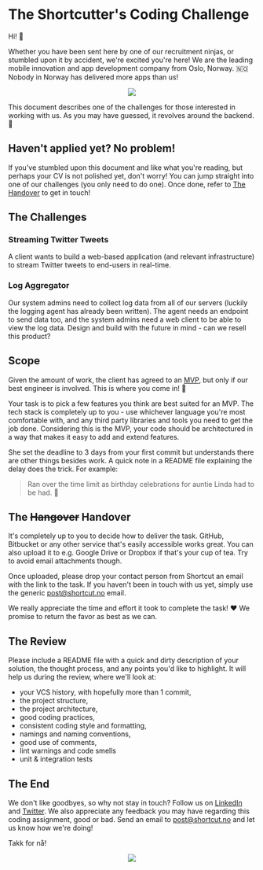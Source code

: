 # The Shortcutter's Coding Challenge

Hi! :wave:

Whether you have been sent here by one of our recruitment ninjas, or stumbled upon it by accident, we're excited you're here! We are the leading mobile innovation and app development company from Oslo, Norway. :norway: Nobody in Norway has delivered more apps than us!

<p align="center">
  <a href="https://www.shortcut.no/why"><img src="https://i.imgur.com/U3obmEd.png"/></a>
</p>

This document describes one of the challenges for those interested in working with us. As you may have guessed, it revolves around the backend. :tada:

## Haven't applied yet? No problem!

If you've stumbled upon this document and like what you're reading, but perhaps your CV is not polished yet, don't worry! You can jump straight into one of our challenges (you only need to do one). Once done, refer to [The Handover](#the-hangover-handover) to get in touch!

## The Challenges

### Streaming Twitter Tweets

A client wants to build a web-based application (and relevant infrastructure) to stream Twitter tweets to end-users in real-time.

### Log Aggregator

Our system admins need to collect log data from all of our servers (luckily the logging agent has already been written).  The agent needs an endpoint to send data too, and the system admins need a web client to be able to view the log data.  Design and build with the future in mind - can we resell this product?

## Scope

Given the amount of work, the client has agreed to an [MVP](https://en.wikipedia.org/wiki/Minimum_viable_product), but only if our best engineer is involved. This is where you come in! :tada:

Your task is to pick a few features you think are best suited for an MVP. The tech stack is completely up to you - use whichever language you're most comfortable with, and any third party libraries and tools you need to get the job done. Considering this is the MVP, your code should be architectured in a way that makes it easy to add and extend features.

She set the deadline to 3 days from your first commit but understands there are other things besides work. A quick note in a README file explaining the delay does the trick. For example:

> Ran over the time limit as birthday celebrations for auntie Linda had to be had. :beer:

## The <strike>Hangover</strike> Handover

It's completely up to you to decide how to deliver the task. GitHub, Bitbucket or any other service that's easily accessible works great. You can also upload it to e.g. Google Drive or Dropbox if that's your cup of tea. Try to avoid email attachments though.

Once uploaded, please drop your contact person from Shortcut an email with the link to the task. If you haven't been in touch with us yet, simply use the generic [post@shortcut.no](mailto:post@shortcut.no) email.

We really appreciate the time and effort it took to complete the task! :heart: We promise to return the favor as best as we can.

## The Review

Please include a README file with a quick and dirty description of your solution, the thought process, and any points you'd like to highlight. It will help us during the review, where we'll look at:

- your VCS history, with hopefully more than 1 commit,
- the project structure,
- the project architecture,
- good coding practices,
- consistent coding style and formatting,
- namings and naming conventions,
- good use of comments,
- lint warnings and code smells
- unit & integration tests

## The End

We don't like goodbyes, so why not stay in touch? Follow us on [LinkedIn](https://no.linkedin.com/company/shortcut-as) and [Twitter](https://twitter.com/shortcut_no). We also appreciate any feedback you may have regarding this coding assignment, good or bad. Send an email to [post@shortcut.no](mailto:post@shortcut.no) and let us know how we're doing!

Takk for nå!

<p align="center">
  <a href="https://youtu.be/dQw4w9WgXcQ"><img src="http://briff.me/wp-content/uploads/2015/01/Animals-Waving-Goodbye-1-Polar-Bear.jpg"/></a>
</p>
